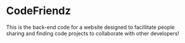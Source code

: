 # CodeFriendz
This is the back-end code for a website designed to facillitate people sharing and finding code projects to collaborate with other developers!
